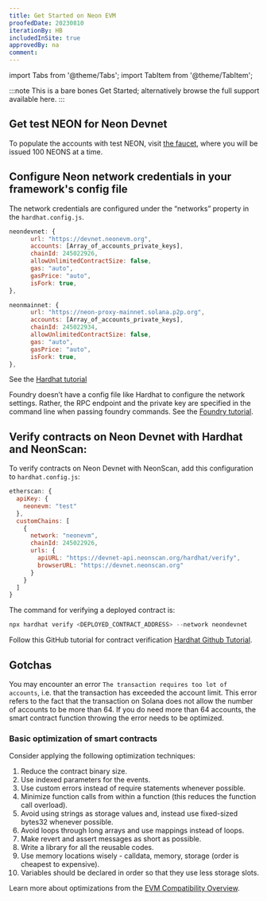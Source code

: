 ```yaml
---
title: Get Started on Neon EVM
proofedDate: 20230810
iterationBy: HB
includedInSite: true
approvedBy: na
comment:
---
```


import Tabs from '@theme/Tabs';
import TabItem from '@theme/TabItem';

:::note
This is a bare bones Get Started; alternatively browse the full support available here.
:::

## Get test NEON for Neon Devnet

To populate the accounts with test NEON, visit [the faucet](https://neonfaucet.org), where you will be issued 100 NEONS at a time.

## Configure Neon network credentials in your framework's config file

<Tabs>
  <TabItem value="Hardhat" label="Hardhat" default>

The network credentials are configured under the “networks” property in the `hardhat.config.js`.

<Tabs>
  <TabItem value="Devnet" label="Devnet" default>

```jsx
neondevnet: {
      url: "https://devnet.neonevm.org",
      accounts: [Array_of_accounts_private_keys],
      chainId: 245022926,
      allowUnlimitedContractSize: false,
      gas: "auto",
      gasPrice: "auto",
      isFork: true,
},
```

</TabItem>

<TabItem value="Mainnet" label="Mainnet" default>

```jsx
neonmainnet: {
      url: "https://neon-proxy-mainnet.solana.p2p.org",
      accounts: [Array_of_accounts_private_keys],
      chainId: 245022934,
      allowUnlimitedContractSize: false,
      gas: "auto",
      gasPrice: "auto",
      isFork: true,
},
```

</TabItem>
</Tabs>

See the [Hardhat tutorial](https://docs.neonfoundation.io/docs/developing/deploy_facilities/configure_hardhat)

<!-- Docusaurus issue with tabs -- links not rendering See the [Hardhat tutorial](/docs/deploy_facilities/configure_hardhat). -->

</TabItem>
<TabItem value="Foundry" label="Foundry" default>

Foundry doesn’t have a config file like Hardhat to configure the network settings. Rather, the RPC endpoint and the private key are specified in the command line when passing foundry commands. See the [Foundry tutorial](https://github.com/neonlabsorg/neon-tutorials/tree/main/foundry).

</TabItem>
</Tabs>

## Verify contracts on Neon Devnet with Hardhat and NeonScan:

To verify contracts on Neon Devnet with NeonScan, add this configuration to `hardhat.config.js`:

```jsx
etherscan: {
  apiKey: {
    neonevm: "test"
  },
  customChains: [
    {
      network: "neonevm",
      chainId: 245022926,
      urls: {
        apiURL: "https://devnet-api.neonscan.org/hardhat/verify",
        browserURL: "https://devnet.neonscan.org"
      }
    }
  ]
}
```

The command for verifying a deployed contract is:

```jsx
npx hardhat verify <DEPLOYED_CONTRACT_ADDRESS> --network neondevnet
```

Follow this GitHub tutorial for contract verification [Hardhat Github Tutorial](https://github.com/neonlabsorg/neon-tutorials/tree/main/hardhat).

## Gotchas

You may encounter an error `The transaction requires too lot of accounts`, i.e. that the transaction has exceeded the account limit. This error refers to the fact that the transaction on Solana does not allow the number of accounts to be more than 64. If you do need more than 64 accounts, the smart contract function throwing the error needs to be optimized.

### Basic optimization of smart contracts

Consider applying the following optimization techniques:

1. Reduce the contract binary size.
2. Use indexed parameters for the events.
3. Use custom errors instead of require statements whenever possible.
4. Minimize function calls from within a function (this reduces the function call overload).
5. Avoid using strings as storage values and, instead use fixed-sized bytes32 whenever possible.
6. Avoid loops through long arrays and use mappings instead of loops.
7. Make revert and assert messages as short as possible.
8. Write a library for all the reusable codes.
9. Use memory locations wisely - calldata, memory, storage (order is cheapest to expensive).
10. Variables should be declared in order so that they use less storage slots.

Learn more about optimizations from the [EVM Compatibility Overview](/docs/evm_compatibility/overview).
